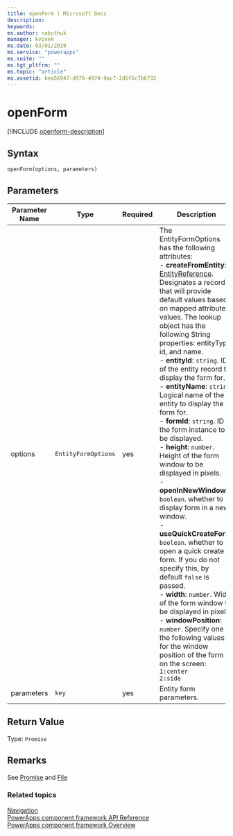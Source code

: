 ```yaml
---
title: openForm | Microsoft Docs
description: 
keywords:
ms.author: nabuthuk
manager: kvivek
ms.date: 03/01/2019
ms.service: "powerapps"
ms.suite: ""
ms.tgt_pltfrm: ""
ms.topic: "article"
ms.assetid: bea56947-d976-4974-9ac7-2d5f5c7b6732
---
```


# openForm

[!INCLUDE [openform-description](includes/openform-description.md)]

## Syntax

`openForm(options, parameters)`

## Parameters

| Parameter Name|Type|Required|Description|
| ------------- |----|--------|-----------|
|options|`EntityFormOptions`|yes|The EntityFormOptions has the following attributes:<br/>- **createFromEntity**: [EntityReference](../entityreference.md). Designates a record that will provide default values based on mapped attribute values. The lookup object has the following String properties: entityType, id, and name. <br/>- **entityId**: `string`. ID of the entity record to display the form for.<br/>- **entityName**: `string`. Logical name of the entity to display the form for.<br/>- **formId**: `string`. ID of the form instance to be displayed.<br/>- **height**: `number`. Height of the form window to be displayed in pixels.<br/>- **openInNewWindow**: `boolean`. whether to display form in a new window.<br/>- **useQuickCreateForm**: `boolean`. whether to open a quick create form. If you do not specify this, by default `false` is passed.<br/>- **width**: `number`. Width of the form window to be displayed in pixels.<br/>- **windowPosition**: `number`. Specify one of the following values for the window position of the form on the screen: `1:center` <br/> `2:side`|
|parameters|`key`|yes|Entity form parameters.|

## Return Value

Type: `Promise`

## Remarks

See [Promise](https://developer.mozilla.org/docs/Web/JavaScript/Reference/Global_Objects/Promise) and [File](https://developer.mozilla.org/docs/Web/API/File)


### Related topics

[Navigation](../navigation.md)<br/>
[PowerApps component framework API Reference](../reference/index.md)<br/>
[PowerApps component framework Overview](../overview.md)